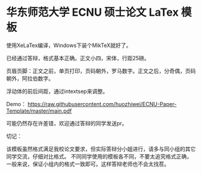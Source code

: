# 华东师范大学 ECNU 硕士论文 LaTex 模板

使用XeLaTex编译，Windows下装个MikTeX就好了。

已经通过答辩，格式基本正确。正文小四，宋体，行距25磅。

页眉页脚：正文之前，单页打印，页码朝外，罗马数字。正文之后，分奇偶，页码朝外，阿拉伯数字。

浮动体的前后间距，通过intextsep来调整。

Demo：
https://raw.githubusercontent.com/huozhiwei/ECNU-Paper-Template/master/main.pdf

可能仍然存在许差错，欢迎通过答辩的同学发送pr。

切记：

该模板虽然格式满足我校论文要求，但实际答辩分小姐进行，请多与同小组的其它同学交流，仔细对比格式。
不同同学使用的模板各不同，不要太追究格式正确，一般来说，保证小组内的格式一致即可。这样答辩老师也不会太找茬。
